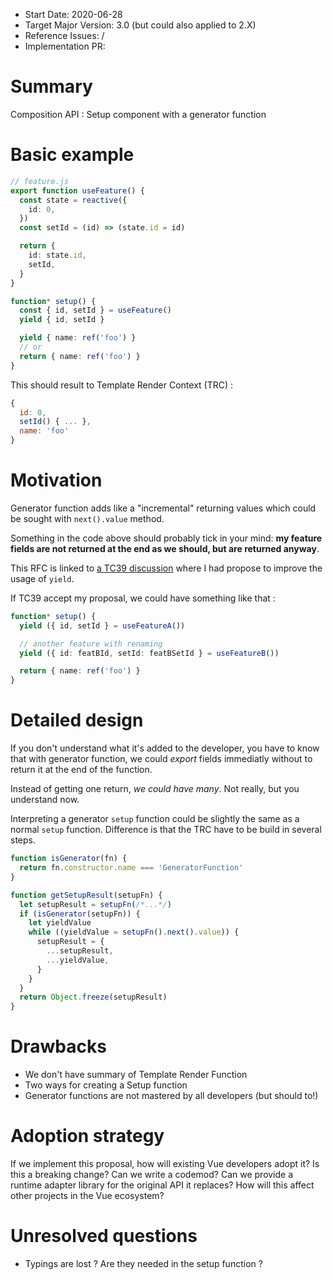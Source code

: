 - Start Date: 2020-06-28
- Target Major Version: 3.0 (but could also applied to 2.X)
- Reference Issues: /
- Implementation PR:

# Summary

Composition API : Setup component with a generator function

# Basic example

```ts
// feature.js
export function useFeature() {
  const state = reactive({
    id: 0,
  })
  const setId = (id) => (state.id = id)

  return {
    id: state.id,
    setId,
  }
}

function* setup() {
  const { id, setId } = useFeature()
  yield { id, setId }

  yield { name: ref('foo') }
  // or
  return { name: ref('foo') }
}
```

This should result to Template Render Context (TRC) :

```js
{
  id: 0,
  setId() { ... },
  name: 'foo'
}
```

# Motivation

Generator function adds like a "incremental" returning values which could be sought with `next().value` method.

Something in the code above should probably tick in your mind: **my feature fields are not returned at the end as we should, but are returned anyway**.

This RFC is linked to [a TC39 discussion](https://es.discourse.group/t/yield-destructured-variables/379) where I had propose to improve the usage of `yield`.

If TC39 accept my proposal, we could have something like that :

```ts
function* setup() {
  yield ({ id, setId } = useFeatureA())

  // another feature with renaming
  yield ({ id: featBId, setId: featBSetId } = useFeatureB())

  return { name: ref('foo') }
}
```

# Detailed design

If you don't understand what it's added to the developer, you have to know that with generator function, we could _export_ fields immediatly without to return it at the end of the function.

Instead of getting one return, _we could have many_. Not really, but you understand now.

Interpreting a generator `setup` function could be slightly the same as a normal `setup` function.
Difference is that the TRC have to be build in several steps.

```ts
function isGenerator(fn) {
  return fn.constructor.name === 'GeneratorFunction'
}

function getSetupResult(setupFn) {
  let setupResult = setupFn(/*...*/)
  if (isGenerator(setupFn)) {
    let yieldValue
    while ((yieldValue = setupFn().next().value)) {
      setupResult = {
        ...setupResult,
        ...yieldValue,
      }
    }
  }
  return Object.freeze(setupResult)
}
```

# Drawbacks

- We don't have summary of Template Render Function
- Two ways for creating a Setup function
- Generator functions are not mastered by all developers (but should to!)

# Adoption strategy

If we implement this proposal, how will existing Vue developers adopt it? Is
this a breaking change? Can we write a codemod? Can we provide a runtime adapter library for the original API it replaces? How will this affect other projects in the Vue ecosystem?

# Unresolved questions

- Typings are lost ? Are they needed in the setup function ?
